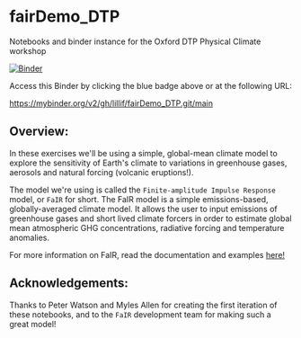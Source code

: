 # fairDemo_DTP
Notebooks and binder instance for the Oxford DTP Physical Climate workshop

[![Binder](https://mybinder.org/badge_logo.svg)](https://mybinder.org/v2/gh/lillif/fairDemo_DTP/main)

Access this Binder by clicking the blue badge above or at the following URL:

https://mybinder.org/v2/gh/lillif/fairDemo_DTP.git/main

## Overview:

In these exercises we'll be using a simple, global-mean climate model to explore the sensitivity of Earth's climate to variations in greenhouse gases, aerosols and natural forcing (volcanic eruptions!). 

The model we're using is called the `Finite-amplitude Impulse Response` model, or `FaIR` for short. The FaIR model is a simple emissions-based, globally-averaged climate model. It allows the user to input emissions of greenhouse gases and short lived climate forcers in order to estimate global mean atmospheric GHG concentrations, radiative forcing and temperature anomalies.

For more information on FaIR, read the documentation and examples [here!](https://readthedocs.org/projects/fair/downloads/pdf/latest/)

## Acknowledgements:

Thanks to Peter Watson and Myles Allen for creating the first iteration of these notebooks, and to the `FaIR` development team for making such a great model!

